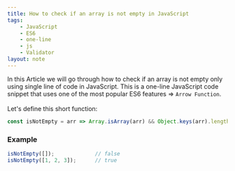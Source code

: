 ```yaml
---
title: How to check if an array is not empty in JavaScript
tags:
    - JavaScript
    - ES6
    - one-line
    - js
    - Validator
layout: note
---
```




In this Article we will go through how to check if an array is not empty only using single line of code in JavaScript.
This is a one-line JavaScript code snippet that uses one of the most popular ES6 features => `Arrow Function`.
<br/>
<br/>
Let's define this short function:

```js {.wrap}
const isNotEmpty = arr => Array.isArray(arr) && Object.keys(arr).length > 0;
```

### Example

```js {.wrap}
isNotEmpty([]);             // false
isNotEmpty([1, 2, 3]);      // true
```
